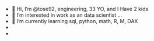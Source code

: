 - 👋 Hi, I’m @tose92, engineering, 33 YO, and I Have 2 kids
- 👀 I’m interested in work as an data scientist ...
- 🌱 I’m currently learning sql, python, math, R, M, DAX
-
- <!---
tose92/tose92 is a ✨ special ✨ repository because its `README.md` (this file) appears on your GitHub profile.
You can click the Preview link to take a look at your changes.
--->
